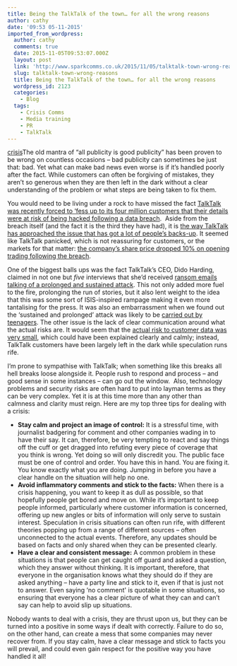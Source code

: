 ```yaml
---
title: Being the TalkTalk of the town… for all the wrong reasons
author: cathy
date: '09:53 05-11-2015'
imported_from_wordpress:
  author: cathy
  comments: true
  date: 2015-11-05T09:53:07.000Z
  layout: post
  link: 'http://www.sparkcomms.co.uk/2015/11/05/talktalk-town-wrong-reasons/'
  slug: talktalk-town-wrong-reasons
  title: Being the TalkTalk of the town… for all the wrong reasons
  wordpress_id: 2123
  categories:
    - Blog
  tags:
    - Crisis Comms
    - Media training
    - PR
    - TalkTalk
---
```


[crisis](alone-513525_640-150x150.jpg)The old mantra of “all publicity is good publicity” has been proven to be wrong on countless occasions – bad publicity can sometimes be just that: bad. Yet what can make bad news even worse is if it’s handled poorly after the fact. While customers can often be forgiving of mistakes, they aren’t so generous when they are then left in the dark without a clear understanding of the problem or what steps are being taken to fix them.

You would need to be living under a rock to have missed the fact [TalkTalk was recently forced to ‘fess up to its four million customers that their details were at risk of being hacked following a data breach](http://www.bbc.co.uk/news/uk-34611857).  Aside from the breach itself (and the fact it is the third they have had), it is [the way TalkTalk has approached the issue that has got a lot of people’s backs-up](http://www.theguardian.com/technology/2015/oct/23/talktalk-criticised-for-poor-security-and-handling-of-hack-attack). It seemed like TalkTalk panicked, which is not reassuring for customers, or the markets for that matter: [the company’s share price dropped 10% on opening trading following the breach](http://www.cityam.com/227304/talktalks-share-price-is-tanking-amid-the-hacking-crisis).

One of the biggest balls ups was the fact TalkTalk’s CEO, Dido Harding, claimed in not one but _five_ interviews that she’d received [ransom emails talking of a prolonged and sustained attack](http://www.theguardian.com/business/2015/oct/23/talktalk-cyber-attack-company-has-received-ransom-demand). This not only added more fuel to the fire, prolonging the run of stories, but it also lent weight to the idea that this was some sort of ISIS-inspired rampage making it even more tantalising for the press. It was also an embarrassment when we found out the ‘sustained and prolonged’ attack was likely to be [carried out by teenagers](http://www.theguardian.com/business/2015/nov/03/teenager-arrested-norwich-talktalk-cyber-attack). The other issue is the lack of clear communication around what the actual risks are. It would seem that the [actual risk to customer data was very small](http://www.theguardian.com/business/2015/oct/30/talktalk-hackers-accessed-fraction-data-cyber-attack), which could have been explained clearly and calmly; instead, TalkTalk customers have been largely left in the dark while speculation runs rife.

I’m prone to sympathise with TalkTalk; when something like this breaks all hell breaks loose alongside it. People rush to respond and process – and good sense in some instances – can go out the window.  Also, technology problems and security risks are often hard to put into layman terms as they can be very complex. Yet it is at this time more than any other than calmness and clarity must reign. Here are my top three tips for dealing with a crisis:

  * **Stay calm and project an image of control:** It is a stressful time, with journalist badgering for comment and other companies wading in to have their say. It can, therefore, be very tempting to react and say things off the cuff or get dragged into refuting every piece of coverage that you think is wrong. Yet doing so will only discredit you. The public face must be one of control and order. You have this in hand. You are fixing it. You know exactly what you are doing. Jumping in before you have a clear handle on the situation will help no one.
  * **Avoid inflammatory comments and stick to the facts:** When there is a crisis happening, you want to keep it as dull as possible, so that hopefully people get bored and move on. While it’s important to keep people informed, particularly where customer information is concerned, offering up new angles or bits of information will only serve to sustain interest. Speculation in crisis situations can often run rife, with different theories popping up from a range of different sources – often unconnected to the actual events. Therefore, any updates should be based on facts and only shared when they can be presented clearly.
  * **Have a clear and consistent message:** A common problem in these situations is that people can get caught off guard and asked a question, which they answer without thinking. It is important, therefore, that everyone in the organisation knows what they should do if they are asked anything – have a party line and stick to it, even if that is just not to answer. Even saying ‘no comment' is quotable in some situations, so ensuring that everyone has a clear picture of what they can and can’t say can help to avoid slip up situations.

Nobody wants to deal with a crisis, they are thrust upon us, but they can be turned into a positive in some ways if dealt with correctly. Failure to do so, on the other hand, can create a mess that some companies may never recover from. If you stay calm, have a clear message and stick to facts you will prevail, and could even gain respect for the positive way you have handled it all!
